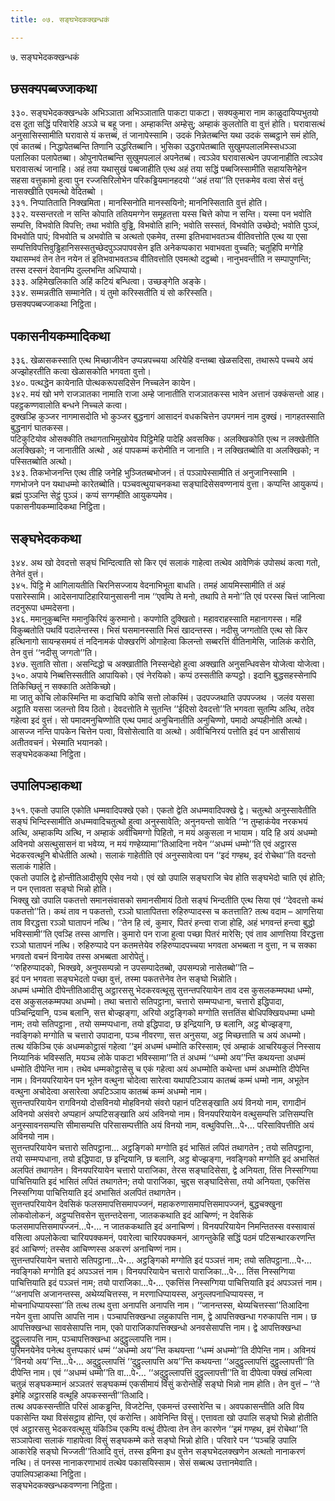 ```yaml
---
title: ०७. सङ्घभेदकक्खन्धकं

---
```

७. सङ्घभेदकक्खन्धकं  


## छसक्यपब्बज्जाकथा

३३०. सङ्घभेदकक्खन्धके अभिञ्ञाता अभिञ्ञाताति पाकटा पाकटा। सक्यकुमारा नाम काळुदायिप्पभुतयो दस दूता सद्धिं परिवारेहि अञ्ञे च बहू जना। अम्हाकन्ति अम्हेसु; अम्हाकं कुलतोति वा वुत्तं होति। घरावासत्थं अनुसासिस्सामीति घरावासे यं कत्तब्बं, तं जानापेस्सामि। उदकं निन्नेतब्बन्ति यथा उदकं सब्बट्ठाने समं होति, एवं कातब्बं। निद्धापेतब्बन्ति तिणानि उद्धरितब्बानि। भुसिका उद्धरापेतब्बाति सुखुमपलालमिस्सधञ्ञा पलालिका पलापेतब्बा। ओपुनापेतब्बन्ति सुखुमपलालं अपनेतब्बं। त्वञ्ञेव घरावासत्थेन उपजानाहीति त्वञ्ञेव घरावासत्थं जानाहि। अहं तया यथासुखं पब्बजाहीति एत्थ अहं तया सद्धिं पब्बजिस्सामीति सहायसिनेहेन सहसा वत्तुकामो हुत्वा पुन रज्जसिरिलोभेन परिकड्ढियमानहदयो ‘‘अहं तया’’ति एत्तकमेव वत्वा सेसं वत्तुं नासक्खीति एवमत्थो वेदितब्बो ।  
३३१. निप्पातिताति निक्खमिता। मानस्सिनोति मानस्सयिनो; माननिस्सिताति वुत्तं होति।  
३३२. यस्सन्तरतो न सन्ति कोपाति ततियमग्गेन समूहतत्ता यस्स चित्ते कोपा न सन्ति। यस्मा पन भवोति सम्पत्ति, विभवोति विपत्ति; तथा भवोति वुड्ढि, विभवोति हानि; भवोति सस्सतं, विभवोति उच्छेदो; भवोति पुञ्ञं, विभवोति पापं; विभवोति च अभवोति च अत्थतो एकमेव, तस्मा इतिभवाभवतञ्च वीतिवत्तोति एत्थ या एसा सम्पत्तिविपत्तिवुड्ढिहानिसस्सतुच्छेदपुञ्ञपापवसेन इति अनेकप्पकारा भवाभवता वुच्चति; चतूहिपि मग्गेहि यथासम्भवं तेन तेन नयेन तं इतिभवाभवतञ्च वीतिवत्तोति एवमत्थो दट्ठब्बो। नानुभवन्तीति न सम्पापुणन्ति; तस्स दस्सनं देवानम्पि दुल्लभन्ति अधिप्पायो।  
३३३. अहिमेखलिकाति अहिं कटियं बन्धित्वा। उच्छङ्गेति अङ्के।  
३३४. सम्मन्नतीति सम्मानेति। यं तुमो करिस्सतीति यं सो करिस्सति।  
छसक्यपब्बज्जाकथा निट्ठिता।  


## पकासनीयकम्मादिकथा

३३६. खेळासकस्साति एत्थ मिच्छाजीवेन उप्पन्नपच्चया अरियेहि वन्तब्बा खेळसदिसा, तथारूपे पच्चये अयं अज्झोहरतीति कत्वा खेळासकोति भगवता वुत्तो।  
३४०. पत्थद्धेन कायेनाति पोत्थकरूपसदिसेन निच्चलेन कायेन।  
३४२. मयं खो भणे राजञातका नामाति राजा अम्हे जानातीति राजञातकस्स भावेन अत्तानं उक्कंसन्तो आह। पहट्ठकण्णवालोति बन्धने निच्चले कत्वा।  
दुक्खञ्हि कुञ्जर नागमासदोति भो कुञ्जर बुद्धनागं आसादनं वधकचित्तेन उपगमनं नाम दुक्खं। नागहतस्साति बुद्धनागं घातकस्स।  
पटिकुटियोव ओसक्कीति तथागताभिमुखोयेव पिट्ठिमेहि पादेहि अवसक्कि। अलक्खिकोति एत्थ न लक्खेतीति अलक्खिको; न जानातीति अत्थो , अहं पापकम्मं करोमीति न जानाति। न लक्खितब्बोति वा अलक्खिको; न पस्सितब्बोति अत्थो।  
३४३. तिकभोजनन्ति एत्थ तीहि जनेहि भुञ्जितब्बभोजनं। तं पञ्ञापेस्सामीति तं अनुजानिस्सामि । गणभोजने पन यथाधम्मो कारेतब्बोति। पञ्चवत्थुयाचनकथा सङ्घादिसेसवण्णनायं वुत्ता। कप्पन्ति आयुकप्पं। ब्रह्मं पुञ्ञन्ति सेट्ठं पुञ्ञं। कप्पं सग्गम्हीति आयुकप्पमेव।  
पकासनीयकम्मादिकथा निट्ठिता।  


## सङ्घभेदककथा

३४४. अथ खो देवदत्तो सङ्घं भिन्दित्वाति सो किर एवं सलाकं गाहेत्वा तत्थेव आवेणिकं उपोसथं कत्वा गतो, तेनेतं वुत्तं।  
३४५. पिट्ठि मे आगिलायतीति चिरनिसज्जाय वेदनाभिभूता बाधति। तमहं आयमिस्सामीति तं अहं पसारेस्सामि। आदेसनापाटिहारियानुसासनी नाम ‘‘एवम्पि ते मनो, तथापि ते मनो’’ति एवं परस्स चित्तं जानित्वा तदनुरूपा धम्मदेसना।  
३४६. ममानुकुब्बन्ति ममानुकिरियं कुरुमानो। कपणोति दुक्खितो। महावराहस्साति महानागस्स। महिं विकुब्बतोति पथविं पदालेन्तस्स। भिसं घसमानस्साति भिसं खादन्तस्स। नदीसु जग्गतोति एत्थ सो किर हत्थिनागो सायन्हसमयं तं नदिनामकं पोक्खरणिं ओगाहेत्वा किलन्तो सब्बरत्तिं वीतिनामेसि, जालिकं करोति, तेन वुत्तं ‘‘नदीसु जग्गतो’’ति।  
३४७. सुताति सोता। असन्दिद्धो च अक्खातीति निस्सन्देहो हुत्वा अक्खाति अनुसन्धिवसेन योजेत्वा योजेत्वा।  
३५०. अपाये निब्बत्तिस्सतीति आपायिको। एवं नेरयिको। कप्पं ठस्सतीति कप्पट्ठो। इदानि बुद्धसहस्सेनापि तिकिच्छितुं न सक्काति अतेकिच्छो।  
मा जातु कोचि लोकस्मिन्ति मा कदाचिपि कोचि सत्तो लोकस्मिं। उदपज्जथाति उपपज्जथ । जलंव यससा अट्ठाति यससा जलन्तो विय ठितो। देवदत्तोति मे सुतन्ति ‘‘ईदिसो देवदत्तो’’ति भगवता सुतम्पि अत्थि, तदेव गहेत्वा इदं वुत्तं। सो पमादमनुचिण्णोति एत्थ पमादं अनुचिनातीति अनुचिण्णो, पमादो अप्पहीनोति अत्थो। आसज्ज नन्ति पापकेन चित्तेन पत्वा, विसोसेत्वाति वा अत्थो। अवीचिनिरयं पत्तोति इदं पन आसीसायं अतीतवचनं। भेस्माति भयानको।  
सङ्घभेदककथा निट्ठिता।  


## उपालिपञ्हाकथा

३५१. एकतो उपालि एकोति धम्मवादिपक्खे एको। एकतो द्वेति अधम्मवादिपक्खे द्वे। चतुत्थो अनुस्सावेतीति सङ्घं भिन्दिस्सामीति अधम्मवादिचतुत्थो हुत्वा अनुस्सावेति; अनुनयन्तो सावेति ‘‘न तुम्हाकंयेव नरकभयं अत्थि, अम्हाकम्पि अत्थि, न अम्हाकं अवीचिमग्गो पिहितो, न मयं अकुसला न भायाम। यदि हि अयं अधम्मो अविनयो असत्थुसासनं वा भवेय्य, न मयं गण्हेय्यामा’’तिआदिना नयेन ‘‘अधम्मं धम्मो’’ति एवं अट्ठारस भेदकरवत्थूनि बोधेतीति अत्थो। सलाकं गाहेतीति एवं अनुस्सावेत्वा पन ‘‘इदं गण्हथ, इदं रोचेथा’’ति वदन्तो सलाकं गाहेति।  
एकतो उपालि द्वे होन्तीतिआदीसुपि एसेव नयो। एवं खो उपालि सङ्घराजि चेव होति सङ्घभेदो चाति एवं होति; न पन एत्तावता सङ्घो भिन्नो होति।  
भिक्खु खो उपालि पकतत्तो समानसंवासको समानसीमायं ठितो सङ्घं भिन्दतीति एत्थ सिया एवं ‘‘देवदत्तो कथं पकतत्तो’’ति। कथं ताव न पकतत्तो, रञ्ञो घातापितत्ता रुहिरुप्पादस्स च कतत्ताति? तत्थ वदाम – आणत्तिया ताव विरद्धत्ता रञ्ञो घातापनं नत्थि। ‘‘तेन हि त्वं, कुमार, पितरं हन्त्वा राजा होहि, अहं भगवन्तं हन्त्वा बुद्धो भविस्सामी’’ति एवञ्हि तस्स आणत्ति। कुमारो पन राजा हुत्वा पच्छा पितरं मारेसि; एवं ताव आणत्तिया विरद्धत्ता रञ्ञो घातापनं नत्थि। रुहिरुप्पादे पन कतमत्तेयेव रुहिरुप्पादपच्चया भगवता अभब्बता न वुत्ता, न च सक्का भगवतो वचनं विनायेव तस्स अभब्बता आरोपेतुं।  
‘‘रुहिरुप्पादको, भिक्खवे, अनुपसम्पन्नो न उपसम्पादेतब्बो, उपसम्पन्नो नासेतब्बो’’ति –  
इदं पन भगवता सङ्घभेदतो पच्छा वुत्तं, तस्मा पकतत्तेनेव तेन सङ्घो भिन्नोति।  
अधम्मं धम्मोति दीपेन्तीतिआदीसु अट्ठारससु भेदकरवत्थूसु सुत्तन्तपरियायेन ताव दस कुसलकम्मपथा धम्मो, दस अकुसलकम्मपथा अधम्मो। तथा चत्तारो सतिपट्ठाना, चत्तारो सम्मप्पधाना, चत्तारो इद्धिपादा, पञ्चिन्द्रियानि, पञ्च बलानि, सत्त बोज्झङ्गा, अरियो अट्ठङ्गिको मग्गोति सत्ततिंस बोधिपक्खियधम्मा धम्मो नाम; तयो सतिपट्ठाना , तयो सम्मप्पधाना, तयो इद्धिपादा, छ इन्द्रियानि, छ बलानि, अट्ठ बोज्झङ्गा, नवङ्गिको मग्गोति च चत्तारो उपादाना, पञ्च नीवरणा, सत्त अनुसया, अट्ठ मिच्छत्ताति च अयं अधम्मो।  
तत्थ यंकिञ्चि एकं अधम्मकोट्ठासं गहेत्वा ‘‘इमं अधम्मं धम्मोति करिस्साम; एवं अम्हाकं आचरियकुलं निस्साय निय्यानिकं भविस्सति, मयञ्च लोके पाकटा भविस्सामा’’ति तं अधम्मं ‘‘धम्मो अय’’न्ति कथयन्ता अधम्मं धम्मोति दीपेन्ति नाम। तथेव धम्मकोट्ठासेसु च एकं गहेत्वा अयं अधम्मोति कथेन्ता धम्मं अधम्मोति दीपेन्ति नाम। विनयपरियायेन पन भूतेन वत्थुना चोदेत्वा सारेत्वा यथापटिञ्ञाय कातब्बं कम्मं धम्मो नाम, अभूतेन वत्थुना अचोदेत्वा असारेत्वा अपटिञ्ञाय कातब्बं कम्मं अधम्मो नाम।  
सुत्तन्तपरियायेन रागविनयो दोसविनयो मोहविनयो संवरो पहानं पटिसङ्खाति अयं विनयो नाम, रागादीनं अविनयो असंवरो अप्पहानं अप्पटिसङ्खाति अयं अविनयो नाम। विनयपरियायेन वत्थुसम्पत्ति ञत्तिसम्पत्ति अनुस्सावनसम्पत्ति सीमासम्पत्ति परिसासम्पत्तीति अयं विनयो नाम, वत्थुविपत्ति…पे॰… परिसाविपत्तीति अयं अविनयो नाम।  
सुत्तन्तपरियायेन चत्तारो सतिपट्ठाना… अट्ठङ्गिको मग्गोति इदं भासितं लपितं तथागतेन ; तयो सतिपट्ठाना, तयो सम्मप्पधाना, तयो इद्धिपादा, छ इन्द्रियानि, छ बलानि, अट्ठ बोज्झङ्गा, नवङ्गिको मग्गोति इदं अभासितं अलपितं तथागतेन। विनयपरियायेन चत्तारो पाराजिका, तेरस सङ्घादिसेसा, द्वे अनियता, तिंस निस्सग्गिया पाचित्तियाति इदं भासितं लपितं तथागतेन; तयो पाराजिका, चुद्दस सङ्घादिसेसा, तयो अनियता, एकत्तिंस निस्सग्गिया पाचित्तियाति इदं अभासितं अलपितं तथागतेन।  
सुत्तन्तपरियायेन देवसिकं फलसमापत्तिसमापज्जनं, महाकरुणासमापत्तिसमापज्जनं, बुद्धचक्खुना लोकवोलोकनं, अट्ठुप्पत्तिवसेन सुत्तन्तदेसना, जातककथाति इदं आचिण्णं; न देवसिकं फलसमापत्तिसमापज्जनं…पे॰… न जातककथाति इदं अनाचिण्णं। विनयपरियायेन निमन्तितस्स वस्सावासं वसित्वा अपलोकेत्वा चारियपक्कमनं, पवारेत्वा चारियपक्कमनं, आगन्तुकेहि सद्धिं पठमं पटिसन्थारकरणन्ति इदं आचिण्णं; तस्सेव आचिण्णस्स अकरणं अनाचिण्णं नाम।  
सुत्तन्तपरियायेन चत्तारो सतिपट्ठाना…पे॰… अट्ठङ्गिको मग्गोति इदं पञ्ञत्तं नाम; तयो सतिपट्ठाना…पे॰… नवङ्गिको मग्गोति इदं अपञ्ञत्तं नाम। विनयपरियायेन चत्तारो पाराजिका…पे॰… तिंस निस्सग्गिया पाचित्तियाति इदं पञ्ञत्तं नाम; तयो पाराजिका…पे॰… एकत्तिंस निस्सग्गिया पाचित्तियाति इदं अपञ्ञत्तं नाम।  
‘‘अनापत्ति अजानन्तस्स, अथेय्यचित्तस्स, न मरणाधिप्पायस्स, अनुल्लपनाधिप्पायस्स, न मोचनाधिप्पायस्सा’’ति तत्थ तत्थ वुत्ता अनापत्ति अनापत्ति नाम। ‘‘जानन्तस्स, थेय्यचित्तस्सा’’तिआदिना नयेन वुत्ता आपत्ति आपत्ति नाम। पञ्चापत्तिक्खन्धा लहुकापत्ति नाम, द्वे आपत्तिक्खन्धा गरुकापत्ति नाम। छ आपत्तिक्खन्धा सावसेसापत्ति नाम, एको पाराजिकापत्तिक्खन्धो अनवसेसापत्ति नाम। द्वे आपत्तिक्खन्धा दुट्ठुल्लापत्ति नाम, पञ्चापत्तिक्खन्धा अदुट्ठुल्लापत्ति नाम।  
पुरिमनयेनेव पनेत्थ वुत्तप्पकारं धम्मं ‘‘अधम्मो अय’’न्ति कथयन्ता ‘‘धम्मं अधम्मो’’ति दीपेन्ति नाम। अविनयं ‘‘विनयो अय’’न्ति…पे॰… अदुट्ठुल्लापत्तिं ‘‘दुट्ठुल्लापत्ति अय’’न्ति कथयन्ता ‘‘अदुट्ठुल्लापत्तिं दुट्ठुल्लापत्ती’’ति दीपेन्ति नाम। एवं ‘‘अधम्मं धम्मो’’ति वा…पे॰… ‘‘अदुट्ठुल्लापत्तिं दुट्ठुल्लापत्ती’’ति वा दीपेत्वा पक्खं लभित्वा चतुन्नं सङ्घकम्मानं अञ्ञतरं सङ्घकम्मं एकसीमायं विसुं करोन्तेहि सङ्घो भिन्नो नाम होति। तेन वुत्तं – ‘‘ते इमेहि अट्ठारसहि वत्थूहि अपकस्सन्ती’’तिआदि।  
तत्थ अपकस्सन्तीति परिसं आकड्ढन्ति, विजटेन्ति, एकमन्तं उस्सारेन्ति च। अवपकासन्तीति अति विय पकासेन्ति यथा विसंसट्ठाव होन्ति, एवं करोन्ति। आवेनिन्ति विसुं। एत्तावता खो उपालि सङ्घो भिन्नो होतीति एवं अट्ठारससु भेदकरवत्थूसु यंकिञ्चि एकम्पि वत्थुं दीपेत्वा तेन तेन कारणेन ‘‘इमं गण्हथ, इमं रोचेथा’’ति सञ्ञापेत्वा सलाकं गाहापेत्वा विसुं सङ्घकम्मे कते सङ्घो भिन्नो होति। परिवारे पन ‘‘पञ्चहि उपालि आकारेहि सङ्घो भिज्जती’’तिआदि वुत्तं, तस्स इमिना इध वुत्तेन सङ्घभेदलक्खणेन अत्थतो नानाकरणं नत्थि। तं पनस्स नानाकरणाभावं तत्थेव पकासयिस्साम। सेसं सब्बत्थ उत्तानमेवाति।  
उपालिपञ्हाकथा निट्ठिता।  
सङ्घभेदकक्खन्धकवण्णना निट्ठिता।  